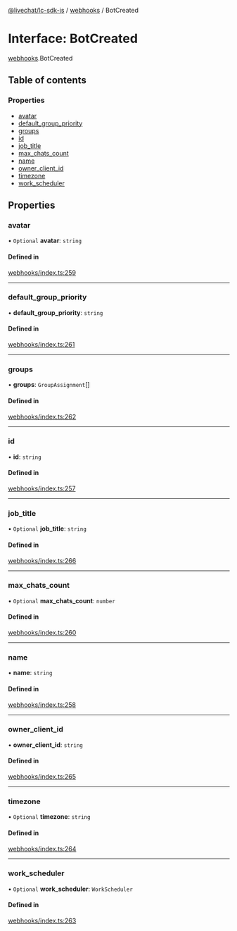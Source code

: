 [@livechat/lc-sdk-js](../README.md) / [webhooks](../modules/webhooks.md) / BotCreated

# Interface: BotCreated

[webhooks](../modules/webhooks.md).BotCreated

## Table of contents

### Properties

- [avatar](webhooks.BotCreated.md#avatar)
- [default\_group\_priority](webhooks.BotCreated.md#default_group_priority)
- [groups](webhooks.BotCreated.md#groups)
- [id](webhooks.BotCreated.md#id)
- [job\_title](webhooks.BotCreated.md#job_title)
- [max\_chats\_count](webhooks.BotCreated.md#max_chats_count)
- [name](webhooks.BotCreated.md#name)
- [owner\_client\_id](webhooks.BotCreated.md#owner_client_id)
- [timezone](webhooks.BotCreated.md#timezone)
- [work\_scheduler](webhooks.BotCreated.md#work_scheduler)

## Properties

### avatar

• `Optional` **avatar**: `string`

#### Defined in

[webhooks/index.ts:259](https://github.com/livechat/lc-sdk-js/blob/a63b0a6/src/webhooks/index.ts#L259)

___

### default\_group\_priority

• **default\_group\_priority**: `string`

#### Defined in

[webhooks/index.ts:261](https://github.com/livechat/lc-sdk-js/blob/a63b0a6/src/webhooks/index.ts#L261)

___

### groups

• **groups**: `GroupAssignment`[]

#### Defined in

[webhooks/index.ts:262](https://github.com/livechat/lc-sdk-js/blob/a63b0a6/src/webhooks/index.ts#L262)

___

### id

• **id**: `string`

#### Defined in

[webhooks/index.ts:257](https://github.com/livechat/lc-sdk-js/blob/a63b0a6/src/webhooks/index.ts#L257)

___

### job\_title

• `Optional` **job\_title**: `string`

#### Defined in

[webhooks/index.ts:266](https://github.com/livechat/lc-sdk-js/blob/a63b0a6/src/webhooks/index.ts#L266)

___

### max\_chats\_count

• `Optional` **max\_chats\_count**: `number`

#### Defined in

[webhooks/index.ts:260](https://github.com/livechat/lc-sdk-js/blob/a63b0a6/src/webhooks/index.ts#L260)

___

### name

• **name**: `string`

#### Defined in

[webhooks/index.ts:258](https://github.com/livechat/lc-sdk-js/blob/a63b0a6/src/webhooks/index.ts#L258)

___

### owner\_client\_id

• **owner\_client\_id**: `string`

#### Defined in

[webhooks/index.ts:265](https://github.com/livechat/lc-sdk-js/blob/a63b0a6/src/webhooks/index.ts#L265)

___

### timezone

• `Optional` **timezone**: `string`

#### Defined in

[webhooks/index.ts:264](https://github.com/livechat/lc-sdk-js/blob/a63b0a6/src/webhooks/index.ts#L264)

___

### work\_scheduler

• `Optional` **work\_scheduler**: `WorkScheduler`

#### Defined in

[webhooks/index.ts:263](https://github.com/livechat/lc-sdk-js/blob/a63b0a6/src/webhooks/index.ts#L263)
